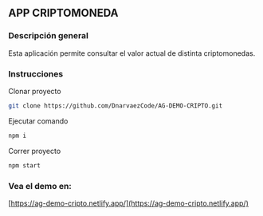 ## APP CRIPTOMONEDA

### Descripción general

Esta aplicación permite consultar el valor actual de distinta criptomonedas.

### Instrucciones

Clonar proyecto

```bash
git clone https://github.com/DnarvaezCode/AG-DEMO-CRIPTO.git
```

Ejecutar comando

```bash
npm i
```

Correr proyecto

```bash
npm start
```

### Vea el demo en:

[https://ag-demo-cripto.netlify.app/](https://ag-demo-cripto.netlify.app/)
